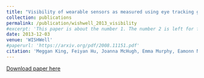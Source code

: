 ```yaml
---
title: "Visibility of wearable sensors as measured using eye tracking glasses"
collection: publications
permalink: /publication/wishwell_2013_visibility
#excerpt: 'This paper is about the number 1. The number 2 is left for future work.'
date: 2013-12-03
venue: 'WISHWell'
#paperurl: 'https://arxiv.org/pdf/2008.11151.pdf'
citation: 'Meggan King, Feiyan Hu, Joanna McHugh, Emma Murphy, Eamonn Newman, Kate Irving, Alan F Smeaton. (2019). &quot;Visibility of wearable sensors as measured using eye tracking glasses.&quot; <i>5th International Workshop on Intelligent Environments Supporting Healthcare and Well-being (WISHWell 2013)</i>. '
---
```

<!--- This paper is about the number 1. The number 2 is left for future work.-->
[Download paper here](http://doras.dcu.ie/19706/1/king_et_al_visibility.pdf)

<!--- Recommended citation: Your Name, You. (2009). "Paper Title Number 1." <i>Journal 1</i>. 1(1) .-->
